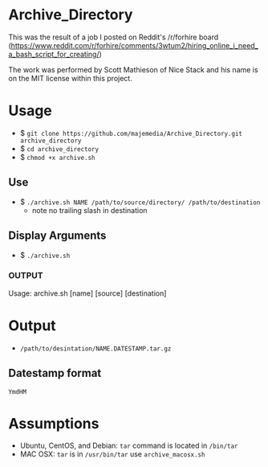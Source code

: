 # Archive_Directory
This was the result of a job I posted on Reddit's /r/forhire board (https://www.reddit.com/r/forhire/comments/3wtum2/hiring_online_i_need_a_bash_script_for_creating/)

The work was performed by Scott Mathieson of Nice Stack and his name is on the MIT license within this project.

# Usage

- $ `git clone https://github.com/majemedia/Archive_Directory.git archive_directory`
- $ `cd archive_directory`
- $ `chmod +x archive.sh`

## Use

- $ `./archive.sh NAME /path/to/source/directory/ /path/to/destination` 
    - note no trailing slash in destination
    
## Display Arguments

- $ `./archive.sh`

### OUTPUT
   Usage: archive.sh [name] [source] [destination]

# Output

- `/path/to/desintation/NAME.DATESTAMP.tar.gz`

## Datestamp format

`YmdHM`

# Assumptions

- Ubuntu, CentOS, and Debian: `tar` command is located in `/bin/tar`
- MAC OSX: `tar` is in `/usr/bin/tar` use `archive_macosx.sh`